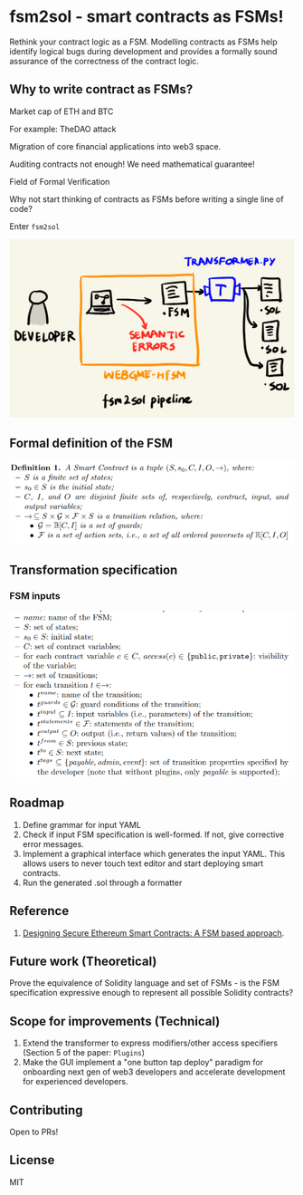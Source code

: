 # fsm2sol - smart contracts as FSMs! 

Rethink your contract logic as a FSM. Modelling contracts as FSMs help identify logical bugs during development and provides a formally sound assurance of the correctness of the contract logic. 

## Why to write contract as FSMs? 

Market cap of ETH and BTC 

For example: TheDAO attack 

Migration of core financial applications into web3 space. 

Auditing contracts not enough! We need mathematical guarantee! 

Field of Formal Verification 

Why not start thinking of contracts as FSMs before writing a single line of code? 

Enter `fsm2sol`

![](/assets/img/2.png)

## Formal definition of the FSM

![](/assets/img/0.png)

## Transformation specification

### FSM inputs 

![](/assets/img/1.png)

## Roadmap

1. Define grammar for input YAML
2. Check if input FSM specification is well-formed. If not, give corrective error messages.
3. Implement a graphical interface which generates the input YAML. This allows users to never touch text editor and start deploying smart contracts. 
4. Run the generated .sol through a formatter

## Reference 

1. [Designing Secure Ethereum Smart Contracts: A FSM based approach][0].

## Future work (Theoretical)

Prove the equivalence of Solidity language and set of FSMs - is the FSM specification expressive enough to represent all possible Solidity contracts?

## Scope for improvements (Technical)

1. Extend the transformer to express modifiers/other access specifiers (Section 5 of the paper: `Plugins`)
2. Make the GUI implement a "one button tap deploy" paradigm for onboarding next gen of web3 developers and accelerate development for experienced developers.

## Contributing 

Open to PRs!

## License 

MIT 

[0]: https://arxiv.org/pdf/1711.09327.pdf
